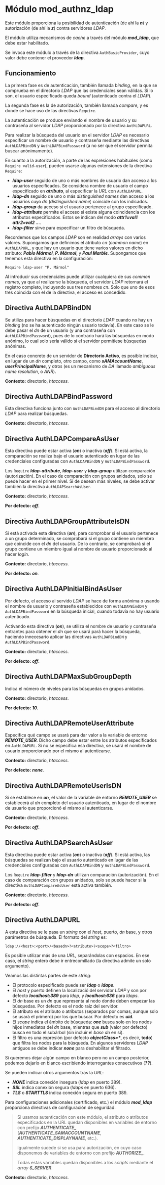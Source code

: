 # Módulo mod_authnz_ldap

Este módulo proporciona la posibilidad de autenticación (de ahí la ***n***) y autorización (de ahí la ***z***) contra servidores *LDAP*.

El módulo utiliza mecanismos de *cache* a través del módulo ***mod_ldap***, que debe estar habilitado.

Se invoca este módulo a través de la directiva `AuthBasicProvider`, cuyo valor debe contener el proveedor ***ldap***.

## Funcionamiento

La primera fase es de autenticación, también llamada *binding*, en la que se comprueba en el directorio *LDAP* que las credenciales sean válidas. Si lo son, el usuario especificado queda *bound* (autenticado contra el *LDAP*).

La segunda fase es la de autorización, también llamada *compare*, y es donde se hace uso de las directivas `Require`.

La autenticación se produce enviando el nombre de usuario y su contraseña al servidor *LDAP* proporcionado por la directiva `AuthLDAPURL`.

Para realizar la búsqueda del usuario en el servidor *LDAP* es necesario especificar un nombre de usuario y contraseña mediante las directivas `AuthLDAPBindDN` y `AuthLDAPBindPassword` (a no ser que el servidor permita buscar anónimamente).

En cuanto a la autorización, a parte de las expresiones habituales (como `Require valid-user`), pueden usarse algunas extensiones de la directiva `Require`:

- ***ldap-user*** seguido de uno o más nombres de usuario dan acceso a los usuarios especificados. Se considera nombre de usuario el campo especificado en ***atributo***, al especificar la *URL* con `AuthLDAPURL`.
- ***ldap-dn*** seguido de uno o más *distinguished names* dan acceso a los usuarios cuyo *dn* (*distinguished name*) coincide con los indicados.
- ***ldap-group*** da acceso si el usuario pertenece al grupo especificado.
- ***ldap-attribute*** permite el acceso si existe alguna coincidencia con los atributos especificados. Estos se indican del modo ***attr1=val1 attr2=val2 ...***.
- ***ldap-filter*** sirve para especificar un filtro de búsqueda.

Recordemos que los campos *LDAP* son en realidad *arrays* con varios valores. Supongamos que definimos el atributo *cn* (*common name*) en `AuthLDAPURL`, y que hay un usuario que tiene varios valores en dicho atributo: ***Pablo Mármol***, ***P. Mármol***, y ***Paul Marble***. Supongamos que tenemos esta directiva en la configuración:

`Require ldap-user "P. Mármol"`

Al introducir sus credenciales puede utilizar cualquiera de sus *common names*, ya que al realizarse la búsqueda, el servidor *LDAP* retornará el registro completo, incluyendo sus tres nombres *cn*. Solo que uno de esos tres coincida con el de la directiva, el acceso es concedido.

## Directiva AuthLDAPBindDN

Se utiliza para hacer búsquedas en el directorio *LDAP* cuando no hay un *binding* (no se ha autenticado ningún usuario todavía). En este caso se le debe pasar el *dn* de un usuario (y una contraseña con `AuthLDAPBindPassword`), pues de lo contrario hará las búsquedas en modo anónimo, lo cual solo sería válido si el servidor permitiese búsquedas anónimas.

En el caso concreto de un servidor de **Directorio Activo**, es posible indicar, en lugar de un *dn* completo, otro campo, como ***sAMAccountName***, ***userPrincipalName***, y otros (es un mecanismo de *DA* llamado *ambiguous name resolution*, o *ANR*).

**Contexto:** directorio, *htaccess*.

## Directiva AuthLDAPBindPassword

Esta directiva funciona junto con `AuthLDAPBindDN` para el acceso al directorio *LDAP* para realizar búsquedas.

**Contexto:** directorio, *htaccess*.

## Directiva AuthLDAPCompareAsUser

Esta directiva puede estar activa (***on***) o inactiva (***off***). Si está activa, la comparación se realiza bajo el usuario autenticado en lugar de las credenciales configuradas con `AuthLDAPBindDN` y `AuthLDAPBindPassword`.

Los `Require` ***ldap-attribute***, ***ldap-user*** y ***ldap-group*** utilizan comparación (autorización). En el caso de comparación con grupos anidados, solo se puede hacer en el primer nivel. Si de desean más niveles, se debe activar también la directiva `AuthLDAPSearchAsUser`.

**Contexto:** directorio, *htaccess*.

**Por defecto:** ***off***.

## Directiva AuthLDAPGroupAttributeIsDN

Si está activada esta directiva (***on***), para comprobar si el usuario pertenece a un grupo determinado, se comprobará si el grupo contiene un miembro que coincide con el *dn* del usuario. De lo contrario, se comprobará si el grupo contiene un miembro igual al nombre de usuario proporcionado al hacer *login*.

**Contexto:** directorio, *htaccess*.

**Por defecto:** ***on***.

## Directiva AuthLDAPInitialBindAsUser

Por defecto, el acceso al servido *LDAP* se hace de forma anónima o usando el nombre de usuario y contraseña establecidos con `AuthLDAPBindDN` y `AuthLDAPBindPassword` en la búsqueda inicial, cuando todavía no hay usuario autenticado.

Activando esta directiva (***on***), se utiliza el nombre de usuario y contraseña entrantes para obtener el *dn* que se usará pará hacer la búsqueda, haciendo innecesario aplicar las directivas `AuthLDAPBindDN` y `AuthLDAPBindPassword`.

**Contexto:** directorio, *htaccess*.

**Por defecto:** ***off***.

## Directiva AuthLDAPMaxSubGroupDepth

Indica el número de niveles para las búsquedas en grupos anidados.

**Contexto:** directorio, *htaccess*.

**Por defecto:** ***10***.

## Directiva AuthLDAPRemoteUserAttribute

Especifica qué campo se usará para dar valor a la variable de entorno ***REMOTE_USER***. Dicho campo debe estar entre los atributos especificados en `AuthLDAPURL`. Si no se especifica esa directiva, se usará el nombre de usuario proporcionado por el mismo al autenticarse.

**Contexto:** directorio, *htaccess*.

**Por defecto:** ***none***.

## Directiva AuthLDAPRemoteUserIsDN

Si se establece en ***on***, el valor de la variable de entorno ***REMOTE_USER*** se establecerá al *dn* completo del usuario autenticado, en lugar de el nombre de usuario que proporcionó el mismo al autenticarse.

**Contexto:** directorio, *htaccess*.

**Por defecto:** ***off***.

## Directiva AuthLDAPSearchAsUser

Esta directiva puede estar activa (***on***) o inactiva (***off***). Si está activa, las búsquedas se realizan bajo el usuario autenticado en lugar de las credenciales configuradas con `AuthLDAPBindDN` y `AuthLDAPBindPassword`.

Los `Require` ***ldap-filter*** y ***ldap-dn*** utilizan comparación (autorización). En el caso de comparación con grupos anidados, solo se puede hacer si la directiva `AuthLDAPCompareAsUser` está activa también.

**Contexto:** directorio, *htaccess*.

**Por defecto:** ***off***.

## Directiva AuthLDAPURL

A esta directiva se le pasa un *string* con el *host*, puerto, *dn* base, y otros parámetros de búsqueda. El formato del *string* es:

```
ldap://<host>:<port>/<basedn>?<atributo>?<scope>?<filtro>
```

Es posible utilizar más de una *URL*, separándolas con espacios. En ese caso, el *string* entero debe ir entrecomillado (la directiva admite un solo argumento).

Veamos las distintas partes de este *string*:

- El protocolo especificado puede ser ***ldap*** o ***ldaps***.
- El *host* y puerto definen la localizació del servidor *LDAP* y son por defecto ***localhost:389*** para *ldap*, y ***localhost:636*** para *ldaps*.
- El *dn* base es un *dn* que representa al nodo donde deben empezar las búsquedas. Por defecto es el nodo raíz del servidor.
- El atributo es el atributo o atributos (separados por comas, aunque solo se usará el primero) por los que buscar. Por defecto es ***uid***.
- El *scope* indica el ámbito de búsqueda: ***one*** busca solo en los nodos hijos inmediatos del *dn* base, mientras que ***sub*** (valor por defecto) busca en todo el subárbol (sin incluir el *base dn* en sí).
- El filtro es una expresión (por defecto ***objectClass=\****, es decir, **todo**) que filtra los nodos para la búsqueda. En algunos servidores *LDAP* antiguos se debe indicar ***none*** para deshabilitar el filtrado.

Si queremos dejar algún campo en blanco pero no un campo posterior, podemos dejarlo en blanco escribiendo interrogantes consecutivos (***??***).

Se pueden indicar otros argumentos tras la *URL*:

- ***NONE*** indica conexión insegura (*ldap* en puerto 389).
- ***SSL*** indica conexión segura (*ldaps* en puerto 636).
- ***TLS*** o ***STARTTLS*** indica conexión segura en puerto 389.

Para configuraciones adicionales (certificado, etc.) el módulo ***mod_ldap*** proporciona directivas de configuración de seguridad.

> Si usamos autenticación con este módulo, el atributo o atributos especificados en la URL quedan disponibles en variables de entorno con prefijo ***AUTHENTICATE_*** (***AUTHENTICATE_SAMACCOUNTNAME***, ***AUTHENTICATE_DISPLAYNAME***, etc.).
>
> Igualmente sucede si se usa para autorización, en cuyo caso disponemos de variables de entorno con prefijo ***AUTHORIZE_***.
>
> Todas estas variables quedan disponibles a los *scripts* mediante el *array* ***$_SERVER***.

**Contexto:** directorio, *htaccess*.
